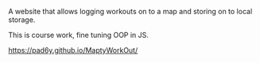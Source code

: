 A website that allows logging workouts on to a map and storing on to local storage.

This is course work, fine tuning OOP in JS.

https://pad6y.github.io/MaptyWorkOut/
